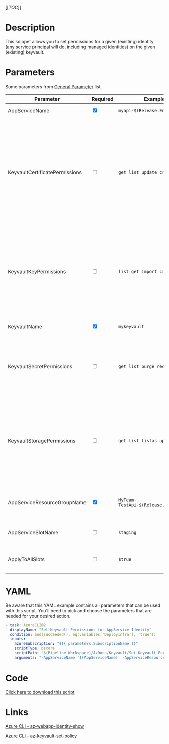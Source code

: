 [[_TOC_]]

# Description

This snippet allows you to set permissions for a given (existing) identity (any service principal will do, including managed identities) on the given (existing) keyvault.

# Parameters

Some parameters from [General Parameter](/Azure/AzDocs-v1/Scripts) list.

| Parameter                      | Required                        | Example Value                               | Description                                                                                                                                                                                                                                     |
| ------------------------------ | ------------------------------- | ------------------------------------------- | ----------------------------------------------------------------------------------------------------------------------------------------------------------------------------------------------------------------------------------------------- |
| AppServiceName                 | <input type="checkbox" checked> | `myapi-$(Release.EnvironmentName)`          | The name of the webapp.                                                                                                                                                                                                                         |
| KeyvaultCertificatePermissions | <input type="checkbox">         | `get list update create`                    | Space separated list of permissions for certificates for the given user. Options: backup, create, delete, deleteissuers, get, getissuers, import, list, listissuers, managecontacts, manageissuers, purge, recover, restore, setissuers, update |
| KeyvaultKeyPermissions         | <input type="checkbox">         | `list get import create`                    | Space separated list of permissions for keys for the given user. Options: backup, create, decrypt, delete, encrypt, get, import, list, purge, recover, restore, sign, unwrapKey, update, verify, wrapKey                                        |
| KeyvaultName                   | <input type="checkbox" checked> | `mykeyvault`                                | This is the keyvault name to use.                                                                                                                                                                                                               |
| KeyvaultSecretPermissions      | <input type="checkbox">         | `get list purge recover`                    | Space separated list of permissions for secrets for the given user. Options: backup, delete, get, list, purge, recover, restore, set                                                                                                            |
| KeyvaultStoragePermissions     | <input type="checkbox">         | `get list listas update set setas`          | Space separated list of permissions for storage for the given user. Options: backup, delete, deletesas, get, getsas, list, listsas, purge, recover, regeneratekey, restore, set, setsas, update                                                 |
| AppServiceResourceGroupName    | <input type="checkbox" checked> | `MyTeam-TestApi-$(Release.EnvironmentName)` | The ResourceGroup where your AppService resides in                                                                                                                                                                                              |
| AppServiceSlotName             | <input type="checkbox">         | `staging`                                   | OPTIONAL: Name of the webapp staging slot to bind                                                                                                                                                                                               |
| ApplyToAllSlots                | <input type="checkbox">         | `$true`                                     | Apply the permissions to all slots. Defaults to false.                                                                                                                                                                                          |

# YAML

Be aware that this YAML example contains all parameters that can be used with this script. You'll need to pick and choose the parameters that are needed for your desired action.

```yaml
- task: AzureCLI@2
  displayName: "Set Keyvault Permissions for AppService Identity"
  condition: and(succeeded(), eq(variables['DeployInfra'], 'true'))
  inputs:
    azureSubscription: "${{ parameters.SubscriptionName }}"
    scriptType: pscore
    scriptPath: "$(Pipeline.Workspace)/AzDocs/Keyvault/Set-Keyvault-Permissions-for-AppService-Identity.ps1"
    arguments: "-AppServiceName '$(AppServiceName)' -AppServiceResourceGroupName '$(AppServiceResourceGroupName)' -KeyvaultCertificatePermissions '$(KeyvaultCertificatePermissions)' -KeyvaultKeyPermissions '$(KeyvaultKeyPermissions)' -KeyvaultSecretPermissions '$(KeyvaultSecretPermissions)' -KeyvaultStoragePermissions '$(KeyvaultStoragePermissions)' -KeyvaultName '$(KeyvaultName)' -AppServiceSlotName '$(AppServiceSlotName)' -ApplyToAllSlots $(ApplyToAllSlots)"
```

# Code

[Click here to download this script](../../../../../src/Keyvault/Set-Keyvault-Permissions-for-AppService-Identity.ps1)

# Links

[Azure CLI - az-webapp-identity-show](https://docs.microsoft.com/en-us/cli/azure/webapp/identity?view=azure-cli-latest#az-webapp-identity-show)

[Azure CLI - az-keyvault-set-policy](https://docs.microsoft.com/en-us/cli/azure/keyvault?view=azure-cli-latest#az-keyvault-set-policy)
